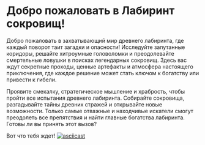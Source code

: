 # Добро пожаловать в Лабиринт сокровищ!
Добро пожаловать в захватывающий мир древнего лабиринта, где каждый поворот таит загадки и опасности! Исследуйте запутанные коридоры, решайте хитроумные головоломки и преодолевайте смертельные ловушки в поисках легендарных сокровищ. Здесь вас ждут секретные проходы, ценные артефакты и атмосфера настоящего приключения, где каждое решение может стать ключом к богатству или привести к гибели.

Проявите смекалку, стратегическое мышление и храбрость, чтобы пройти все испытания древнего лабиринта. Собирайте сокровища, разгадывайте тайны древних стражей и открывайте новые возможности. Только самые отважные и находчивые искатели смогут преодолеть все препятствия и найти главные богатства лабиринта. Готовы ли вы принять этот вызов?

Вот что тебя ждет!
[![asciicast](https://asciinema.org/a/mWJqo1z3vNOFQfzN5Nfma54kn.svg)](https://asciinema.org/a/mWJqo1z3vNOFQfzN5Nfma54kn)


